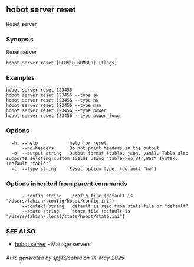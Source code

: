## hobot server reset

Reset server

### Synopsis

Reset server

```
hobot server reset [SERVER_NUMBER] [flags]
```

### Examples

```
hobot server reset 123456
hobot server reset 123456 --type sw
hobot server reset 123456 --type hw
hobot server reset 123456 --type man
hobot server reset 123456 --type power
hobot server reset 123456 --type power_long
```

### Options

```
  -h, --help            help for reset
      --no-headers      Do not print headers in the output
  -o, --output string   Output format (table, json, yaml). Table also supports selcting custom fields using "table=Foo,Bar,Baz" syntax. (default "table")
  -t, --type string     Reset option type. (default "hw")
```

### Options inherited from parent commands

```
      --config string    config file (default is "/Users/fabian/.config/hobot/config.ini")
      --context string   default is read from state file or "default"
      --state string     state file (default is "/Users/fabian/.local/state/hobot/state.ini")
```

### SEE ALSO

* [hobot server](hobot_server.md)	 - Manage servers

###### Auto generated by spf13/cobra on 14-May-2025
